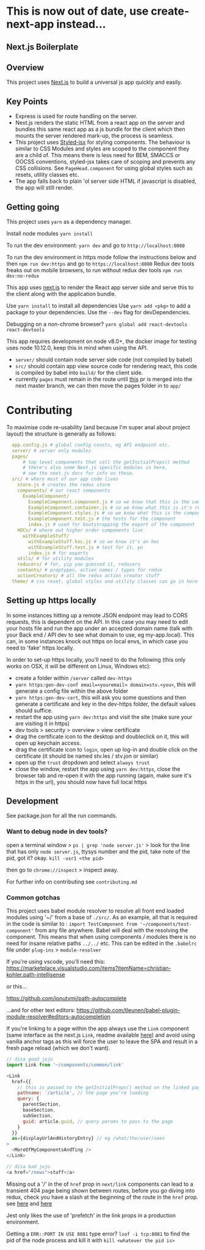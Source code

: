 # This is now out of date, use create-next-app instead...

## Next.js Boilerplate


## Overview

This project uses [Next.js](https://nextjs.org/) to build a universal js app quickly and easily.

## Key Points

- Express is used for route handling on the server.
- Next.js renders the static HTML from a react app on the server and bundles this same react app as a js bundle for the client which then mounts the server rendered mark-up, the process is seamless.
- This project uses [Styled-jsx](https://github.com/zeit/styled-jsx) for styling components. The behaviour is similar to CSS Modules and styles are scoped to the component they are a child of. This means there is less need for BEM, SMACCS or OOCSS conventions, styled-jsx takes care of scoping and prevents any CSS collisions. See `PageHead.component` for using global styles such as resets, utility classes etc.
- The app falls back to plain 'ol server side HTML if javascript is disabled, the app will still render.

## Getting going

This project uses `yarn` as a dependency manager.

Install node modules `yarn install`

To run the dev environment: `yarn dev` and go to `http://localhost:8080`

To run the dev environment in https mode follow the instructions below and then `npm run dev:https` and go to `https://localhost:8080`
Redux dev tools freaks out on mobile browsers, to run without redux dev tools `npm run dev:no-redux`

This app uses [next.js](https://github.com/zeit/next.js/) to render the React app server side and serve this to the client along with the application bundle.

Use `yarn install` to install all dependencies
Use `yarn add <pkg>` to add a package to your dependencies.
Use the `--dev` flag for devDependencies.

Debugging on a non-chrome browser?
`yarn global add react-devtools`
`react-devtools`

This app requires development on node v8.0+, the docker image for testing uses node 10.12.0, keep this in mind when using the API.

  - `server/` should contain node server side code (not compiled by babel)
  - `src/` should contain app view source code for rendering react, this code is compiled by babel into `build/` for the client side.
  - currently `pages` must remain in the route until [this](https://github.com/zeit/next.js/pull/936) pr is merged into the next master branch, we can then move the pages folder in to `app/`

# Contributing
To maximise code re-usability (and because I'm super anal about project layout) the structure is generally as follows:

```yaml
  app.config.js # global config consts, eg API endpoint etc.
  server/ # server only modules
  pages/
      # top level components that call the getInitialProps() method
      # there's also some Next.js specific modules in here,
      # see the next.js docs for info on these.
  src/ # where most of our app code lives
    store.js # creates the redux store
    components/ # our react components
      ExampleComponent/
        ExampleComponent.component.js # so we know that this is the component
        ExampleComponent.container.js # so we know what this is it's redux container
        ExampleComponent.styles.js # so we know what this is the components styles
        ExampleComponent.test.js # the tests for the component
        index.js # used for bootstrapping the export of the component
    HOCs/ # where out higher order components live
      withExampleStuff/
        withExampleStuff.hoc.js # so we know it's an hoc
        withExampleStuff.test.js # test for it, yo
        index.js # for exports
    utils/ # for utility modules
    reducers/ # for, yip you guessed it, reducers
    contants/ # proptypes, action names / types for redux
    actionCreators/ # all the redux action creator stuff
  theme/ # css reset, global styles and utility classes can go in here
```

## Setting up https locally

In some instances hitting up a remote JSON endpoint may lead to CORS requests, this is dependent on the API. In this case you may need to edit your hosts file and run the app under an accepted domain name (talk with your Back end / API dev to see what domain to use, eg my-app.local). This can, in some instances knock out https on local envs, in which case you need to 'fake' https locally.

In order to set-up https locally, you'll need to do the following (this only works on OSX, it will be different on Linux, Windows etc):
  - create a folder within `/server` called `dev-https`
  - `yarn https:gen-dev-conf email=<youremail> domain=stv.<you>`, this will generate a config file within the above folder
  - `yarn https:gen-dev-cert`, this will ask you some questions and then generate a certificate and key in the dev-https folder, the default values should suffice.
  - restart the app using `yarn dev:https` and visit the site (make sure your are visiting it in https)
  - dev tools > security > overview > view certificate
  - drag the certificate icon to the desktop and doubleclick on it, this will open up keychain access.
  - drag the certificate icon to `login`, open up log-in and double click on the certificate (it should be named stv.les / stv.jon or similar)
  - open up the `trust` dropdown and select `always trust`
  - close the window, restart the app using `yarn dev:https`, close the browser tab and re-open it with the app running (again, make sure it's https in the url), you should now have full local https

## Development

See package.json for all the run commands.

### Want to debug node in dev tools?

open a terminal window > `ps | grep 'node server.js'` > look for the line that has only `node server.js`, ttysys number and the pid, take note of the pid, got it? okay.
`kill -usr1 <the pid>`

then go to `chrome://inspect` > inspect away.

For further info on contributing see `contributing.md`

### Common gotchas

This project uses babel module resolver to resolve all front end loaded modules using '~/' from a base of `./src/`.
As an example, all that is required in the code is similar to :
`import TestComponent from '~/components/test-component'` from any file anywhere.
Babel will deal with the resolving the component.  This means that when using components / modules there is no need for insane relative paths `../../` etc. This can be edited in the `.babelrc` file under `plug-ins` > `module-resolver`

If you're using vscode, you'll need this:
https://marketplace.visualstudio.com/items?itemName=christian-kohler.path-intellisense

or this...

https://github.com/ionutvmi/path-autocomplete

...and for other text editors:
https://github.com/tleunen/babel-plugin-module-resolver#editors-autocompletion

If you're linking to a page within the app always use the `Link` component (same interface as the next.js `Link`, readme available [here](https://github.com/zeit/next.js/#with-link)) and avoid using vanilla anchor tags as this will force the user to leave the SPA and result in a fresh page reload (which we don't want).

```js
// disa good juju
import Link from '~/components/common/link'

<Link
  href={{
    // this is passed to the getInitialProps() method on the linked page
    pathname: '/article', // the page you're loading
    query: {
      parentSection,
      baseSection,
      subSection,
      guid: article.guid, // query params to pass to the page
    }
  }}
  as={displayUrlAndHistoryEntry} // eg /what/the/user/sees
>
  <MoreOfMyComponentsAndTing />
</Link>

// disa bad juju
<a href="/news">stuff</a>
```

Missing out a '/' in the of `href` prop in `next/link` components can lead to a transient 404 page being shown between routes, before you go diving into redux, check you have a slash at the beginning of the route in the `href` prop. see [here](https://github.com/zeit/next.js/issues/2833) and [here](https://github.com/zeit/next.js/issues/2208)

Jest only likes the use of 'prefetch' in the link props in a production environment.

Getting a `ERR::PORT IN USE 8081` type error? `lsof -i tcp:8081` to find the pid of the node process and kill it with `kill <whatever the pid is>`
